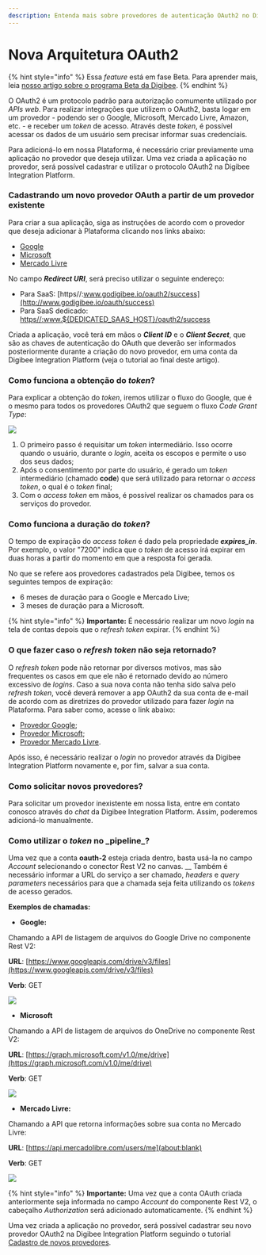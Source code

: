 ```yaml
---
description: Entenda mais sobre provedores de autenticação OAuth2 no Digibee iPaaS.
---
```


# Nova Arquitetura OAuth2

{% hint style="info" %}
Essa _feature_ está em fase Beta. Para aprender mais, leia [nosso artigo sobre o programa Beta da Digibee](../../../general/programa-beta.md).
{% endhint %}

O OAuth2 é um protocolo padrão para autorização comumente utilizado por _APIs web_. Para realizar integrações que utilizem o OAuth2, basta logar em um provedor - podendo ser o Google, Microsoft, Mercado Livre, Amazon, etc. - e receber um _token_ de acesso. Através deste _token_, é possível acessar os dados de um usuário sem precisar informar suas credenciais.

Para adicioná-lo em nossa Plataforma, é necessário criar previamente uma aplicação no provedor que deseja utilizar. Uma vez criada a aplicação no provedor, será possível cadastrar e utilizar o protocolo OAuth2 na Digibee Integration Platform.

### **Cadastrando um novo provedor OAuth a partir de um provedor existente**

Para criar a sua aplicação, siga as instruções de acordo com o provedor que deseja adicionar à Plataforma clicando nos links abaixo:

* [Google](https://developers.google.com/identity/protocols/oauth2)
* [Microsoft](https://docs.microsoft.com/pt-br/azure/active-directory/develop/scenario-spa-app-registration#create-the-app-registration)
* [Mercado Livre](https://developers.mercadolivre.com.br/pt\_br/registre-o-seu-aplicativo)

No campo _**Redirect URI**_, será preciso utilizar o seguinte endereço:

* Para SaaS: [https//:www.godigibee.io/oauth2/success](http://www.godigibee.io/oauth/success)
* Para SaaS dedicado: [https//:www.${DEDICATED\_SAAS\_HOST}/oauth2/success](http://www.godigibee.io/oauth/success)

Criada a aplicação, você terá em mãos o _**Client ID**_ e o _**Client Secret**_, que são as chaves de autenticação do OAuth que deverão ser informados posteriormente durante a criação do novo provedor, em uma conta da Digibee Integration Platform (veja o tutorial ao final deste artigo).

### **Como funciona a obtenção do **_**token**_**?**

Para explicar a obtenção do _token_, iremos utilizar o fluxo do Google, que é o mesmo para todos os provedores OAuth2 que seguem o fluxo _Code Grant Type_:

![](<../../../.gitbook/assets/01 (25).png>)

1. O primeiro passo é requisitar um _token_ intermediário. Isso ocorre quando o usuário, durante o _login_, aceita os escopos e permite o uso dos seus dados;
2. Após o consentimento por parte do usuário, é gerado um _token_ intermediário (chamado **code**) que será utilizado para retornar o _access_ _token_, o qual é o _token_ final;
3. Com o _access token_ em mãos, é possível realizar os chamados para os serviços do provedor.

### **Como funciona a duração do **_**token**_**?**

O tempo de expiração do _access token_ é dado pela propriedade _**expires\_in**_. Por exemplo, o valor "7200" indica que o _token_ de acesso irá expirar em duas horas a partir do momento em que a resposta foi gerada.

No que se refere aos provedores cadastrados pela Digibee, temos os seguintes tempos de expiração:

* 6 meses de duração para o Google e Mercado Live;
* 3 meses de duração para a Microsoft.

{% hint style="info" %}
**Importante:** É necessário realizar um novo _login_ na tela de contas depois que o _refresh token_ expirar.
{% endhint %}

### **O que fazer caso o **_**refresh token**_** não seja retornado?**

O _refresh token_ pode não retornar por diversos motivos, mas são frequentes os casos em que ele não é retornado devido ao número excessivo de _logins_. Caso a sua nova conta não tenha sido salva pelo _refresh token_, você deverá remover a app OAuth2 da sua conta de e-mail de acordo com as diretrizes do provedor utilizado para fazer _login_ na Plataforma. Para saber como, acesse o link abaixo:

* [Provedor Google](https://myaccount.google.com/u/1/permissions);
* [Provedor Microsoft](https://account.live.com/consent/Manage);
* [Provedor Mercado Livre](https://appstore.mercadolivre.com.br/apps/permissions).

Após isso, é necessário realizar o _login_ no provedor através da Digibee Integration Platform novamente e, por fim, salvar a sua conta.

### **Como solicitar novos provedores?**

Para solicitar um provedor inexistente em nossa lista, entre em contato conosco através do _chat_ da Digibee Integration Platform. Assim, poderemos adicioná-lo manualmente.

### **Como utilizar o **_**token**_** no \_pipeline**\_**?**

Uma vez que a conta **oauth-2** esteja criada dentro, basta usá-la no campo _Account_ selecionando o conector Rest V2 no canvas. \_\_ Também é necessário informar a URL do serviço a ser chamado, _headers_ e _query parameters_ necessários para que a chamada seja feita utilizando os _tokens_ de acesso gerados.

**Exemplos de chamadas:**

* **Google:**

Chamando a API de listagem de arquivos do Google Drive no componente Rest V2:

**URL**: [https://www.googleapis.com/drive/v3/files](https://www.googleapis.com/drive/v3/files)

**Verb**: GET

![](<../../../.gitbook/assets/02 (7).png>)

* **Microsoft**

Chamando a API de listagem de arquivos do OneDrive no componente Rest V2:

**URL**: [https://graph.microsoft.com/v1.0/me/drive](https://graph.microsoft.com/v1.0/me/drive)

**Verb**: GET

![](<../../../.gitbook/assets/03 (11).png>)

* **Mercado Livre:**

Chamando a API que retorna informações sobre sua conta no Mercado Livre:

**URL**: [https://api.mercadolibre​.com/users/me](about:blank)

**Verb**: GET

![](<../../../.gitbook/assets/04 (11).png>)

{% hint style="info" %}
**Importante:** Uma vez que a conta OAuth criada anteriormente seja informada no campo _Account_ do componente Rest V2, o cabeçalho _Authorization_ será adicionado automaticamente.
{% endhint %}

Uma vez criada a aplicação no provedor, será possível cadastrar seu novo provedor OAuth2 na Digibee Integration Platform seguindo o tutorial [Cadastro de novos provedores](registration-of-new-oauth-providers.md).
